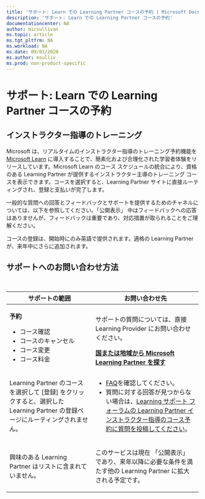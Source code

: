 ```yaml
---
title: 'サポート: Learn での Learning Partner コースの予約 | Microsoft Docs'
description: 'サポート: Learn での Learning Partner コースの予約'
documentationcenter: NA 
author: micsullivan
ms.topic: article
ms.tgt_pltfrm: NA
ms.workload: NA
ms.date: 09/01/2020
ms.author: msulliv
ms.prod: non-product-specific
---
```

# サポート: Learn での Learning Partner コースの予約

## インストラクター指導のトレーニング 

Microsoft は、リアルタイムのインストラクター指導のトレーニング予約機能を [Microsoft Learn](/learn) に導入することで、簡素化および合理化された学習者体験をリリースしています。Microsoft Learn のコース スケジュールの統合により、資格のある Learning Partner が提供するインストラクター主導のトレーニング コースを表示できます。コースを選択すると、Learning Partner サイトに直接ルーティングされ、登録と支払いが完了します。  

一般的な質問への回答とフィードバックとサポートを提供するためのチャネルについては、以下を参照してください。「公開表示」 中はフィードバックへの応答はありませんが、フィードバックは重要であり、対応措置が取られることをご理解ください。   

コースの登録は、開始時にのみ英語で提供されます。適格の Learning Partner が、来年中にさらに追加されます。 

## サポートへのお問い合わせ方法

<br/>
<div>
<table style="border:0px;">
	<tr>
      <th>サポートの範囲</th>
      <th>お問い合わせ先</th>
    </tr>
    <tbody>
        <tr>
            <td>
                <p><strong>予約</strong></p>
				<ul>
					<li>コース確認 </li>
					<li>コースのキャンセル</li>
					<li>コース変更</li>
					<li>コース料金</li>
				</ul>
            </td>
            <td>
            <p>サポートの質問については、直接 Learning Provider にお問い合わせください。</p>
            <a href="/learn/certifications/partners#find-a-microsoft-learning-partner-by-country"><strong>国または地域から Microsoft Learning Partner を探す</strong></a>
            </td>
        </tr>
        <tr>
            <td>
                <p>Learning Partner のコースを選択して [登録] をクリックすると、選択した Learning Partner の登録ページにルーティングされません。</p>
			</td>
			<td>
				<ul>
					<li><a href="/learn/certifications/training-faq">FAQ</a>を確認してください。</li>
					<li>質問に対する回答が見つからない場合は、<a href="https://trainingsupport.microsoft.com/en-us/iltvilt/forum">Learning サポート フォーラムの Learning Partner インストラクター指導のコース予約に質問を投稿してください</a>。
</li>
				</ul>
            </td>
        </tr>
        <tr>
            <td>
                <p>興味のある Learning Partner はリストに含まれていません。</p>
            </td>
            <td>
                <p>このサービスは現在 「公開表示」 であり、来年以降に必要な条件を満たす他の Learning Partner に拡大される予定です。</p>
            </td>
        </tr>
    </tbody>
</table>
</div>
